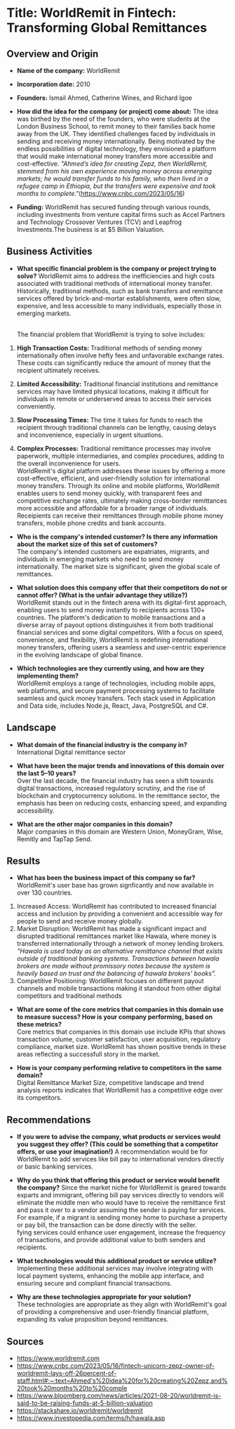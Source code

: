 # Title: WorldRemit in Fintech: Transforming Global Remittances

## Overview and Origin 

* **Name of the company:** WorldRemit


* **Incorporation date:** 2010


* **Founders:** Ismail Ahmed, Catherine Wines, and Richard Igoe


* **How did the idea for the company (or project) come about:** The idea was birthed by the need of the founders, who were students at the London Business School, to remit money to their families back home away from the UK. They identified challenges faced by individuals in sending and receiving money internationally. Being motivated by the endless possibilities of digital technology, they envisioned a platform that would make international money transfers more accessible and cost-effective. *"Ahmed’s idea for creating Zepz, then WorldRemit, stemmed from his own experience moving money across emerging markets; he would transfer funds to his family, who then lived in a refugee camp in Ethiopia, but the transfers were expensive and took months to complete."*(https://www.cnbc.com/2023/05/16)


* **Funding:** WorldRemit has secured funding through various rounds, including investments from venture capital firms such as Accel Partners and Technology Crossover Ventures (TCV) and Leapfrog Investments.The business is at $5 Billion Valuation. 


## Business Activities

* **What specific financial problem is the company or project trying to solve?**
WorldRemit aims to address the inefficiencies and high costs associated with traditional methods of international money transfer. Historically, traditional methods, such as bank transfers and remittance services offered by brick-and-mortar establishments, were often slow, expensive, and less accessible to many individuals, especially those in emerging markets.

    <br>The financial problem that WorldRemit is trying to solve includes:

1. **High Transaction Costs:** Traditional methods of sending money internationally often involve hefty fees and unfavorable exchange rates. These costs can significantly reduce the amount of money that the recipient ultimately receives.

2. **Limited Accessibility:** Traditional financial institutions and remittance services may have limited physical locations, making it difficult for individuals in remote or underserved areas to access their services conveniently.

3. **Slow Processing Times:** The time it takes for funds to reach the recipient through traditional channels can be lengthy, causing delays and inconvenience, especially in urgent situations.

4. **Complex Processes:** Traditional remittance processes may involve paperwork, multiple intermediaries, and complex procedures, adding to the overall inconvenience for users.
<br>WorldRemit's digital platform addresses these issues by offering a more cost-effective, efficient, and user-friendly solution for international money transfers. Through its online and mobile platforms, WorldRemit enables users to send money quickly, with transparent fees and competitive exchange rates, ultimately making cross-border remittances more accessible and affordable for a broader range of individuals. Receipients can receive their remittances through mobile phone money transfers, mobile phone credits and bank accounts.

*  **Who is the company's intended customer? Is there any information about the market size of this set of customers?**
<br>The company's intended customers are expatriates, migrants, and individuals in emerging markets who need to send money internationally. The market size is significant, given the global scale of remittances. 


* **What solution does this company offer that their competitors do not or cannot offer? (What is the unfair advantage they utilize?)**<br>
WorldRemit stands out in the fintech arena with its digital-first approach, enabling users to send money instantly to recipients across 130+ countries. The platform's dedication to mobile transactions and a diverse array of payout options distinguishes it from both traditional financial services and some digital competitors. With a focus on speed, convenience, and flexibility, WorldRemit is redefining international money transfers, offering users a seamless and user-centric experience in the evolving landscape of global finance.


* **Which technologies are they currently using, and how are they implementing them?**
<br>WorldRemit employs a range of technologies, including mobile apps, web platforms, and secure payment processing systems to facilitate seamless and quick money transfers. Tech stack used in Application and Data side, includes Node.js, React, Java, PostgreSQL and C#. 

## Landscape

* **What domain of the financial industry is the company in?**
<br>International Digital remittance sector


* **What have been the major trends and innovations of this domain over the last 5–10 years?**
<br>Over the last decade, the financial industry has seen a shift towards digital transactions, increased regulatory scrutiny, and the rise of blockchain and cryptocurrency solutions. In the remittance sector, the emphasis has been on reducing costs, enhancing speed, and expanding accessibility.


* **What are the other major companies in this domain?**
<br> Major companies in this domain are Western Union, MoneyGram, Wise, Remitly and TapTap Send.


## Results

* **What has been the business impact of this company so far?**
<br>WorldRemit's user base has grown signficantly and now available in over 130 countries.
1. Increased Access: WorldRemit has contributed to increased financial access and inclusion by providing a convenient and accessible way for people to send and receive money globally. 
2. Market Disruption: WorldRemit has made a significant impact and disrupted traditional remittances market like Hawala, where money is transferred internationally through a network of money lending brokers. *"Hawala is used today as an alternative remittance channel that exists outside of traditional banking systems. Transactions between hawala brokers are made without promissory notes because the system is heavily based on trust and the balancing of hawala brokers' books".*
3. Competitive Positioning: WorldRemit focuses on different payout channels and mobile transactions making it standout from other digital competitors and traditional methods



* **What are some of the core metrics that companies in this domain use to measure success? How is your company performing, based on these metrics?**
<br>Core metrics that companies in this domain use include KPIs that shows transaction volume, customer satisfaction, user acquisition, regulatory compliance, market size. WorldRemit has shown positive trends in these areas reflecting a successfull story in the market.


* **How is your company performing relative to competitors in the same domain?**
<br>Digital Remittance Market Size, competitive landscape and trend analysis reports indicates that WorldRemit has a competitive edge over its competitors.

## Recommendations

* **If you were to advise the company, what products or services would you suggest they offer? (This could be something that a competitor offers, or use your imagination!)**
A recommendation would be for WorldRemit to add services like bill pay to international vendors directly or basic banking services.


* **Why do you think that offering this product or service would benefit the company?**
Since the market niche for WorldRemit is geared towards exparts and immigrant, offering bill pay services directly to vendors will eliminate the middle men who would have to receive the remittance first and pass it over to a vendor assuming the sender is paying for services.
For example, if a migrant is sending money home to purchase a property or pay bill, the transaction can be done directly with the seller.
<br>fying services could enhance user engagement, increase the frequency of transactions, and provide additional value to both senders and recipients.


* **What technologies would this additional product or service utilize?**
<br>Implementing these additional services may involve integrating with local payment systems, enhancing the mobile app interface, and ensuring secure and compliant financial transactions.


* **Why are these technologies appropriate for your solution?**
<br>These technologies are appropriate as they align with WorldRemit's goal of providing a comprehensive and user-friendly financial platform, expanding its value proposition beyond remittances.



## Sources
* https://www.worldremit.com
* https://www.cnbc.com/2023/05/16/fintech-unicorn-zepz-owner-of-worldremit-lays-off-26percent-of-staff.html#:~:text=Ahmed's%20idea%20for%20creating%20Zepz,and%20took%20months%20to%20comple
* https://www.bloomberg.com/news/articles/2021-08-20/worldremit-is-said-to-be-raising-funds-at-5-billion-valuation
* https://stackshare.io/worldremit/worldremit
* https://www.investopedia.com/terms/h/hawala.asp
